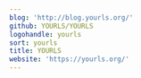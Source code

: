 ```yaml
---
blog: 'http://blog.yourls.org/'
github: YOURLS/YOURLS
logohandle: yourls
sort: yourls
title: YOURLS
website: 'https://yourls.org/'
---
```

